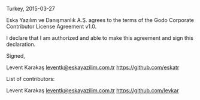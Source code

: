 Turkey, 2015-03-27

Eska Yazılım ve Danışmanlık A.Ş. agrees to the terms of the Godo Corporate
Contributor License Agreement v1.0.

I declare that I am authorized and able to make this agreement and sign this
declaration.

Signed,

Levent Karakaş leventk@eskayazilim.com.tr https://github.com/eskatr

List of contributors:

Levent Karakaş leventk@eskayazilim.com.tr https://github.com/levkar
